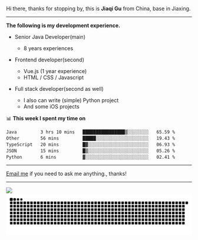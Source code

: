 Hi there, thanks for stopping by, this is **Jiaqi Gu** from China, base in Jiaxing.

---

**The following is my development experience.**

- Senior Java Developer(main)
  - 8 years experiences

- Frontend developer(second)
  - Vue.js (1 year experience)
  - HTML / CSS / Javascript
  
- Full stack developer(second as well)
  - I also can write (simple) Python project
  - And some iOS projects

📊 **This week I spent my time on**
<!--START_SECTION:waka-->

```txt
Java         3 hrs 10 mins   ████████████████▒░░░░░░░░   65.59 %
Other        56 mins         █████░░░░░░░░░░░░░░░░░░░░   19.43 %
TypeScript   20 mins         █▓░░░░░░░░░░░░░░░░░░░░░░░   06.93 %
JSON         15 mins         █▒░░░░░░░░░░░░░░░░░░░░░░░   05.26 %
Python       6 mins          ▓░░░░░░░░░░░░░░░░░░░░░░░░   02.41 %
```

<!--END_SECTION:waka-->

---

[Email me](mailto:htk2klwgr@mozmail.com?subject=Hiring_from_GitHub) if you need to ask me anything., thanks!

---

![]( https://visitor-badge.glitch.me/badge?page_id=githubgujiaqi)
![]( https://github.com/droid-Q/droid-Q/raw/output/github-contribution-grid-snake.svg#gh-dark-mode-only)
